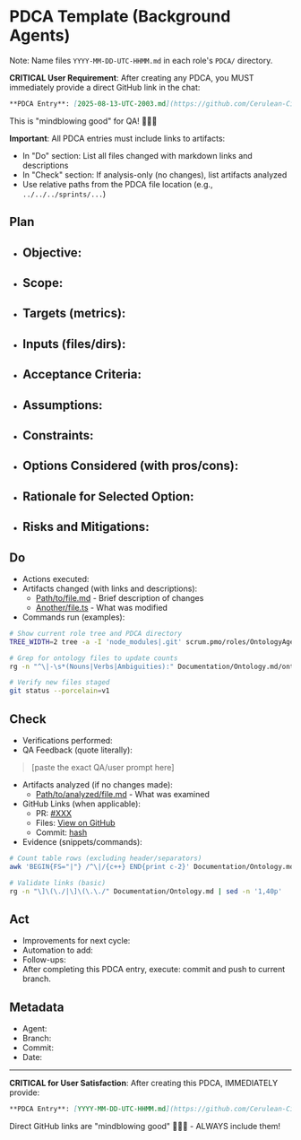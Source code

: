 # PDCA Template (Background Agents)

Note: Name files `YYYY-MM-DD-UTC-HHMM.md` in each role's `PDCA/` directory.

**CRITICAL User Requirement**: After creating any PDCA, you MUST immediately provide a direct GitHub link in the chat:
```markdown
**PDCA Entry**: [2025-08-13-UTC-2003.md](https://github.com/Cerulean-Circle-GmbH/Web4Articles/blob/branch/scrum.pmo/roles/YourRole/PDCA/2025-08-13-UTC-2003.md)
```
This is "mindblowing good" for QA! 🍾😎🥰

**Important**: All PDCA entries must include links to artifacts:
- In "Do" section: List all files changed with markdown links and descriptions
- In "Check" section: If analysis-only (no changes), list artifacts analyzed
- Use relative paths from the PDCA file location (e.g., `../../../sprints/...`)

## Plan
- **Objective:** 
  - 
- **Scope:** 
  - 
- **Targets (metrics):** 
  - 
- **Inputs (files/dirs):** 
  - 
- **Acceptance Criteria:**
  - 
- **Assumptions:**
  - 
- **Constraints:**
  - 
- **Options Considered (with pros/cons):**
  - 
- **Rationale for Selected Option:**
  - 
- **Risks and Mitigations:**
  - 

## Do
- Actions executed:
- Artifacts changed (with links and descriptions):
  - [Path/to/file.md](relative/path/to/file.md) - Brief description of changes
  - [Another/file.ts](relative/path/to/file.ts) - What was modified
- Commands run (examples):
```bash
# Show current role tree and PDCA directory
TREE_WIDTH=2 tree -a -I 'node_modules|.git' scrum.pmo/roles/OntologyAgent | sed -n '1,40p'

# Grep for ontology files to update counts
rg -n "^\|-\s*(Nouns|Verbs|Ambiguities):" Documentation/Ontology.md/ontology.status.md || true

# Verify new files staged
git status --porcelain=v1
```

## Check
- Verifications performed:
- QA Feedback (quote literally):
> [paste the exact QA/user prompt here]
- Artifacts analyzed (if no changes made):
  - [Path/to/analyzed/file.md](relative/path) - What was examined
- GitHub Links (when applicable):
  - PR: [#XXX](https://github.com/Cerulean-Circle-GmbH/Web4Articles/pull/XXX)
  - Files: [View on GitHub](https://github.com/Cerulean-Circle-GmbH/Web4Articles/blob/branch/path)
  - Commit: [hash](https://github.com/Cerulean-Circle-GmbH/Web4Articles/commit/hash)
- Evidence (snippets/commands):
```bash
# Count table rows (excluding header/separators)
awk 'BEGIN{FS="|"} /^\|/{c++} END{print c-2}' Documentation/Ontology.md/nouns.index.md

# Validate links (basic)
rg -n "\]\(\./|\]\(\.\./" Documentation/Ontology.md | sed -n '1,40p'
```

## Act
- Improvements for next cycle:
- Automation to add:
- Follow-ups:
- After completing this PDCA entry, execute: commit and push to current branch.

## Metadata
- Agent:
- Branch:  
- Commit:
- Date:

---
**CRITICAL for User Satisfaction**: After creating this PDCA, IMMEDIATELY provide:
```markdown
**PDCA Entry**: [YYYY-MM-DD-UTC-HHMM.md](https://github.com/Cerulean-Circle-GmbH/Web4Articles/blob/branch/scrum.pmo/roles/YourRole/PDCA/YYYY-MM-DD-UTC-HHMM.md)
```
Direct GitHub links are "mindblowing good" 🍾😎🥰 - ALWAYS include them!